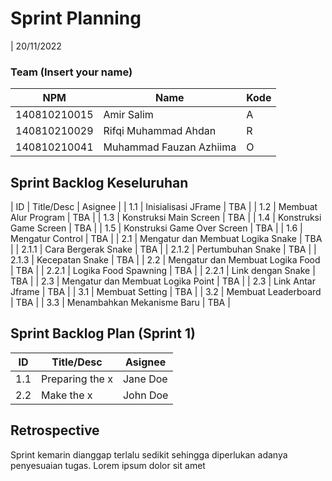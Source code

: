 # Sprint Planning 
| 20/11/2022

### Team (Insert your name)
| NPM           | Name                    | Kode| 
| ------------- |-------------------------|-----|
| 140810210015  | Amir Salim              | A   |
| 140810210029  | Rifqi Muhammad Ahdan    | R   |
| 140810210041  | Muhammad Fauzan Azhiima | O   |

## Sprint Backlog Keseluruhan 
| ID    | Title/Desc | Asignee | 
| 1.1   | Inisialisasi JFrame | TBA | 
| 1.2   | Membuat Alur Program | TBA | 
| 1.3   | Konstruksi Main Screen | TBA | 
| 1.4   | Konstruksi Game Screen | TBA | 
| 1.5   | Konstruksi Game Over Screen | TBA | 
| 1.6   | Mengatur Control | TBA | 
| 2.1   | Mengatur dan Membuat Logika Snake | TBA | 
| 2.1.1 | Cara Bergerak Snake | TBA | 
| 2.1.2 | Pertumbuhan Snake | TBA | 
| 2.1.3 | Kecepatan Snake | TBA | 
| 2.2   | Mengatur dan Membuat Logika Food | TBA | 
| 2.2.1 | Logika Food Spawning | TBA | 
| 2.2.1 | Link dengan Snake | TBA | 
| 2.3   | Mengatur dan Membuat Logika Point | TBA | 
| 2.3   | Link Antar Jframe | TBA | 
| 3.1   | Membuat Setting | TBA | 
| 3.2   | Membuat Leaderboard | TBA | 
| 3.3   | Menambahkan Mekanisme Baru | TBA | 


## Sprint Backlog Plan (Sprint 1)
| ID  | Title/Desc | Asignee | 
| --- | ---------- | ------- | 
| 1.1 | Preparing the x | Jane Doe | 
| 2.2 | Make the x | John Doe | 

## Retrospective 

Sprint kemarin dianggap terlalu sedikit sehingga diperlukan adanya penyesuaian tugas. Lorem ipsum dolor sit amet

